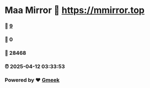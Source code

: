 # Maa Mirror :link: https://mmirror.top 
### :page_facing_up: [9](https://mmirror.top/tag.html) 
### :speech_balloon: 0 
### :hibiscus: 28468 
### :alarm_clock: 2025-04-12 03:33:53 
### Powered by :heart: [Gmeek](https://github.com/Meekdai/Gmeek)
